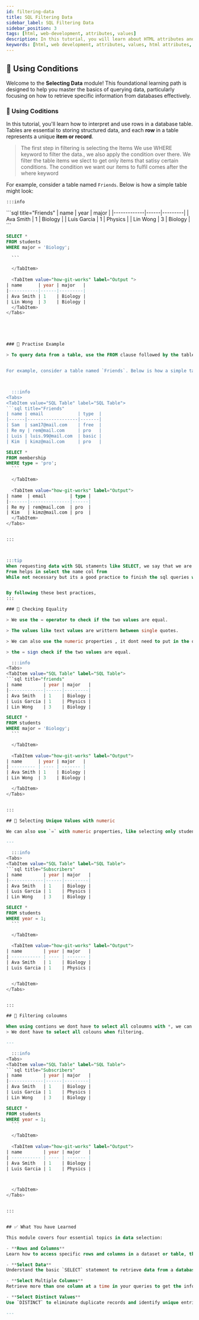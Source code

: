 ```yaml
---
id: filtering-data
title: SQL Filtering Data
sidebar_label: SQL Filtering Data
sidebar_position: 3
tags: [html, web-development, attributes, values]
description: In this tutorial, you will learn about HTML attributes and values. HTML attributes provide additional information about elements, and values define the specific settings or properties of the attributes.
keywords: [html, web development, attributes, values, html attributes, html values, html tutorial, html basics, web design, web pages, websites, html structure, html attributes tutorial, html values tutorial, html in 2024]
---
```


## 📙 Using Conditions

Welcome to the **Selecting Data** module! This foundational learning path is designed to help you master the basics of querying data, particularly focusing on how to retrieve specific information from databases effectively.

### 📘 Using Coditions

In this tutorial, you'll learn how to interpret and use rows in a database table. Tables are essential to storing structured data, and each **row** in a table represents a unique **item or record**.
> The first step in filtering is selecting the Items
> We use WHERE keyword to filter the data., we also apply the condition over there. 
> We filter the table items we slect to get only items that satisy certain conditions.
> The condition we want our items to fulfil comes after the where keyword


For example, consider a table named `Friends`. Below is how a simple table might look:



    :::info
<Tabs>
  <TabItem value="SQL Table" label="SQL Table">
```sql title="Friends"
| name        | year | major   |
|-------------|------|---------|
| Ava Smith   | 1    | Biology |
| Luis Garcia | 1    | Physics |
| Lin Wong    | 3    | Biology |
```
  </TabItem>

<TabItem value="SQL Code" label="SQL Code">
  
  ```sql title="Creating SQL Tables & db. "
SELECT *		
FROM students	
WHERE major = 'Biology';

    ```

    </TabItem>
    
    <TabItem value="how-git-works" label="Output ">
| name      | year | major   |
|-----------|------|---------|
| Ava Smith | 1    | Biology |
| Lin Wong  | 3    | Biology |
    </TabItem>
</Tabs>





### 📘 Practise Example

> To query data from a table, use the FROM clause followed by the table's name.


For example, consider a table named `Friends`. Below is how a simple table might look:



    :::info
<Tabs>
  <TabItem value="SQL Table" label="SQL Table">
```sql title="Friends"
| name | email             | type  |
|------|-------------------|-------|
| Sam  | sam17@mail.com    | free  |
| Re my | rem@mail.com     | pro   |
| Luis | luis.99@mail.com  | basic |
| Kim  | kimz@mail.com     | pro   |
```
  </TabItem>

<TabItem value="SQL Code" label="SQL Code">
  
  ```sql title="Creating SQL Tables. "
SELECT *
FROM membership
WHERE type = 'pro';
    ```

    </TabItem>
    
    <TabItem value="how-git-works" label="Output">
| name  | email         | type |
|-------|---------------|------|
| Re my | rem@mail.com  | pro  |
| Kim   | kimz@mail.com | pro  |
    </TabItem>
</Tabs>


:::



:::tip
 When requesting data with SQL staments like SELECT, we say that we are making a query.
From helps in select the name col from
While not necessary but its a good practice to finish the sql queries with;


By following these best practices, 
:::

### 🔄 Checking Equality

  > We use the = operator to check if the two values are equal.

> The values like text values are writtern between single quotes. 

> We can also use the numeric properties , it dont need to put in the quotes. 

> the = sign check if the two values are equal. 

    :::info
<Tabs>
  <TabItem value="SQL Table" label="SQL Table">
```sql title="friends"
| name        | year | major   |
|-------------|------|---------|
| Ava Smith   | 1    | Biology |
| Luis Garcia | 1    | Physics |
| Lin Wong    | 3    | Biology |
```
  </TabItem>

<TabItem value="SQL Code" label="SQL Code">
  
  ```sql title="Creating SQL Tables. "
SELECT *
FROM students
WHERE major = 'Biology';
    ```

    </TabItem>
    
    <TabItem value="how-git-works" label="Output">
| name      | year | major   |
| --------- | ---- | ------- |
| Ava Smith | 1    | Biology |
| Lin Wong  | 3    | Biology |

    </TabItem>
</Tabs>


:::

## 🧹 Selecting Unique Values with numeric

We can also use `=` with numeric properties, like selecting only students that have the year value `1`.

---

    :::info
<Tabs>
  <TabItem value="SQL Table" label="SQL Table">
```sql title="Subscribers"
| name        | year | major   |
|-------------|------|---------|
| Ava Smith   | 1    | Biology |
| Luis Garcia | 1    | Physics |
| Lin Wong    | 3    | Biology |
```
  </TabItem>

<TabItem value="SQL Code" label="SQL Code">
  
  ```sql title="Creating SQL Tables. "
SELECT *
FROM students
WHERE year = 1;
    ```

    </TabItem>
    
    <TabItem value="how-git-works" label="Output">
| name        | year | major   |
| ----------- | ---- | ------- |
| Ava Smith   | 1    | Biology |
| Luis Garcia | 1    | Physics |


    </TabItem>
</Tabs>


:::

## 🧹 Filtering coloumns

When using contions we dont have to select all coloumns with *, we can select only a couple like name and year. 
> We dont have to select all colouns when filtering. 

---

    :::info
<Tabs>
  <TabItem value="SQL Table" label="SQL Table">
```sql title="Subscribers"
| name        | year | major   |
|-------------|------|---------|
| Ava Smith   | 1    | Biology |
| Luis Garcia | 1    | Physics |
| Lin Wong    | 3    | Biology |
```
  </TabItem>

<TabItem value="SQL Code" label="SQL Code">
  
  ```sql title="Creating SQL Tables. "
SELECT *
FROM students
WHERE year = 1;
    ```

    </TabItem>
    
    <TabItem value="how-git-works" label="Output">
| name        | year | major   |
| ----------- | ---- | ------- |
| Ava Smith   | 1    | Biology |
| Luis Garcia | 1    | Physics |



    </TabItem>
</Tabs>


:::


## ✅ What You have Learned

This module covers four essential topics in data selection:

- **Rows and Columns**  
  Learn how to access specific rows and columns in a dataset or table, the building blocks of any query.

- **Select Data**  
  Understand the basic `SELECT` statement to retrieve data from a database.

- **Select Multiple Columns**  
  Retrieve more than one column at a time in your queries to get the information you need all at once.

- **Select Distinct Values**  
  Use `DISTINCT` to eliminate duplicate records and identify unique entries within your dataset.

---